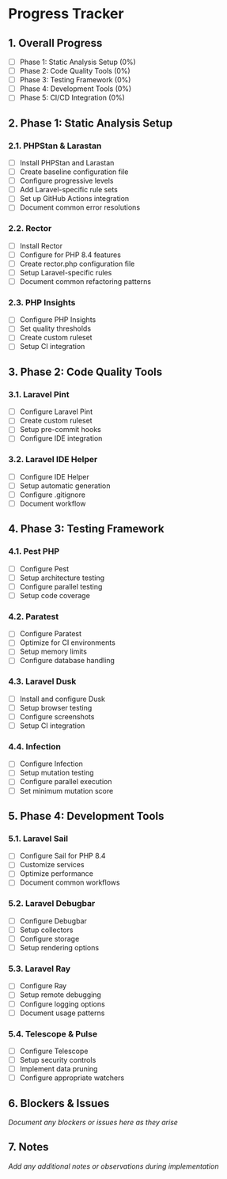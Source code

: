 # Progress Tracker

## 1. Overall Progress

- [ ] Phase 1: Static Analysis Setup (0%)
- [ ] Phase 2: Code Quality Tools (0%)
- [ ] Phase 3: Testing Framework (0%)
- [ ] Phase 4: Development Tools (0%)
- [ ] Phase 5: CI/CD Integration (0%)

## 2. Phase 1: Static Analysis Setup

### 2.1. PHPStan & Larastan
- [ ] Install PHPStan and Larastan
- [ ] Create baseline configuration file
- [ ] Configure progressive levels
- [ ] Add Laravel-specific rule sets
- [ ] Set up GitHub Actions integration
- [ ] Document common error resolutions

### 2.2. Rector
- [ ] Install Rector
- [ ] Configure for PHP 8.4 features
- [ ] Create rector.php configuration file
- [ ] Setup Laravel-specific rules
- [ ] Document common refactoring patterns

### 2.3. PHP Insights
- [ ] Configure PHP Insights
- [ ] Set quality thresholds
- [ ] Create custom ruleset
- [ ] Setup CI integration

## 3. Phase 2: Code Quality Tools

### 3.1. Laravel Pint
- [ ] Configure Laravel Pint
- [ ] Create custom ruleset
- [ ] Setup pre-commit hooks
- [ ] Configure IDE integration

### 3.2. Laravel IDE Helper
- [ ] Configure IDE Helper
- [ ] Setup automatic generation
- [ ] Configure .gitignore
- [ ] Document workflow

## 4. Phase 3: Testing Framework

### 4.1. Pest PHP
- [ ] Configure Pest
- [ ] Setup architecture testing
- [ ] Configure parallel testing
- [ ] Setup code coverage

### 4.2. Paratest
- [ ] Configure Paratest
- [ ] Optimize for CI environments
- [ ] Setup memory limits
- [ ] Configure database handling

### 4.3. Laravel Dusk
- [ ] Install and configure Dusk
- [ ] Setup browser testing
- [ ] Configure screenshots
- [ ] Setup CI integration

### 4.4. Infection
- [ ] Configure Infection
- [ ] Setup mutation testing
- [ ] Configure parallel execution
- [ ] Set minimum mutation score

## 5. Phase 4: Development Tools

### 5.1. Laravel Sail
- [ ] Configure Sail for PHP 8.4
- [ ] Customize services
- [ ] Optimize performance
- [ ] Document common workflows

### 5.2. Laravel Debugbar
- [ ] Configure Debugbar
- [ ] Setup collectors
- [ ] Configure storage
- [ ] Setup rendering options

### 5.3. Laravel Ray
- [ ] Configure Ray
- [ ] Setup remote debugging
- [ ] Configure logging options
- [ ] Document usage patterns

### 5.4. Telescope & Pulse
- [ ] Configure Telescope
- [ ] Setup security controls
- [ ] Implement data pruning
- [ ] Configure appropriate watchers

## 6. Blockers & Issues
*Document any blockers or issues here as they arise*

## 7. Notes
*Add any additional notes or observations during implementation*
